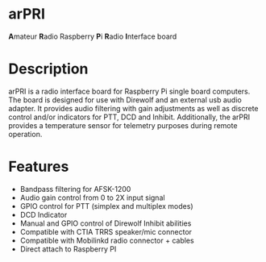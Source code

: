 # arPRI
<b>A</b>mateur <b>R</b>adio Raspberry <b>P</b>i <b>R</b>adio <b>I</b>nterface board

# Description

arPRI is a radio interface board for Raspberry Pi single board computers.  The board is designed for use with Direwolf and an external usb audio adapter.  It provides audio filtering with gain adjustments as well as discrete control and/or indicators for PTT, DCD and Inhibit.  Additionally, the arPRI provides a temperature sensor for telemetry purposes during remote operation.

# Features

- Bandpass filtering for AFSK-1200
- Audio gain control from 0 to 2X input signal
- GPIO control for PTT (simplex and multiplex modes)
- DCD Indicator
- Manual and GPIO control of Direwolf Inhibit abilities
- Compatible with CTIA TRRS speaker/mic connector
- Compatible with Mobilinkd radio connector + cables
- Direct attach to Raspberry PI

